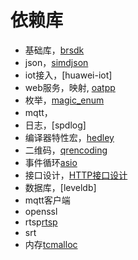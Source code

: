 # 依赖库

- 基础库，[brsdk]()
- json，[simdjson]()
- iot接入，[huawei-iot]
- web服务，映射, [oatpp]()
- 枚举，[magic_enum](https://github.com/Neargye/magic_enum)
- mqtt，
- 日志，[spdlog]
- 编译器特性宏，[hedley](https://github.com/nemequ/hedley)
- 二维码，[qrencoding]()
- 事件循环[asio]()
- 接口设计，[HTTP接口设计](https://github.com/JerryYu512/http-api-guide)
- 数据库，[leveldb]
- mqtt客户端
- openssl
- rtsp[rtsp](https://github.com/PHZ76/RtspServer)
- srt
- 内存[tcmalloc]()